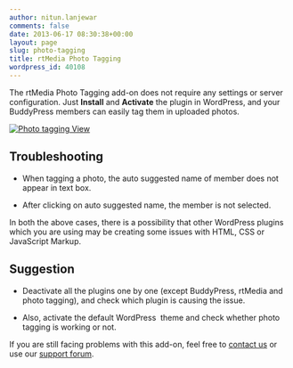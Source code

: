 ```yaml
---
author: nitun.lanjewar
comments: false
date: 2013-06-17 08:30:38+00:00
layout: page
slug: photo-tagging
title: rtMedia Photo Tagging
wordpress_id: 40108
---
```


The rtMedia Photo Tagging add-on does not require any settings or server configuration. Just **Install** and **Activate** the plugin in WordPress, and your BuddyPress members can easily tag them in uploaded photos.

[![Photo tagging View](https://rtcamp.com/wp-content/uploads/2013/06/Selection_018-620x3141.png)](https://rtcamp.com/wp-content/uploads/2013/06/Selection_0181.png)


## Troubleshooting





	
  * When tagging a photo, the auto suggested name of member does not appear in text box.

	
  * After clicking on auto suggested name, the member is not selected.


In both the above cases, there is a possibility that other WordPress plugins which you are using may be creating some issues with HTML, CSS or JavaScript Markup.


## Suggestion





	
  * Deactivate all the plugins one by one (except BuddyPress, rtMedia and photo tagging), and check which plugin is causing the issue.

	
  * Also, activate the default WordPress  theme and check whether photo tagging is working or not.


If you are still facing problems with this add-on, feel free to [contact us](https://rtcamp.com/contact/) or use our [support forum](https://rtcamp.com/groups/buddypress-media/forum/).
